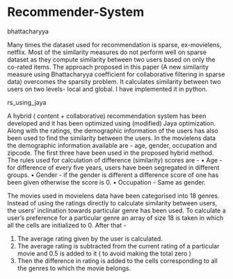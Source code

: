 # Recommender-System

bhattacharyya

Many times the dataset used for recommendation is sparse, ex-movielens, netflix. Most of the similarity measures do not perform well on sparse dataset as they compute similarity between two users based on only the co-rated items. The approach proposed in this paper (A new similarity measure using Bhattacharyya coefficient for collaborative filtering in sparse data) overcomes the sparsity problem. It calculates similarity between two users on two levels- local and global. I have implemented it in python.

rs_using_jaya

A hybrid ( content + collaborative)  recommendation system has been developed and it has been optimized using (modified) Jaya optimization. Along with the ratings, the demographic information of the users has also been used to find the similarity between the users. In the movielens data the demographic information available are - age, gender, occupation and zipcode. The first three have been used in the proposed hybrid method. The rules used for calculation of difference (similarity) scores are - 
•	Age - for difference of every five years, users have been segregated in different groups.
•	Gender - if the gender is different a difference score of one has been given otherwise the score is 0.
•	Occupation - Same as gender.

The movies used in movielens data have been categorised into 18 genres. Instead of using the ratings directly to calculate similarity between users, the users’ inclination towards particular genre has been used. To calculate a user’s preference for a particular genre an array of size 18 is taken in which all the cells are initialized to 0. After that - 
1.	The average rating given by the user is calculated.
2.	The average rating is subtracted from the current rating of a particular movie and 0.5 is added to it ( to avoid making the total zero )
3.	Then the difference in rating is added to the cells corresponding to all the genres to which the movie belongs. 
